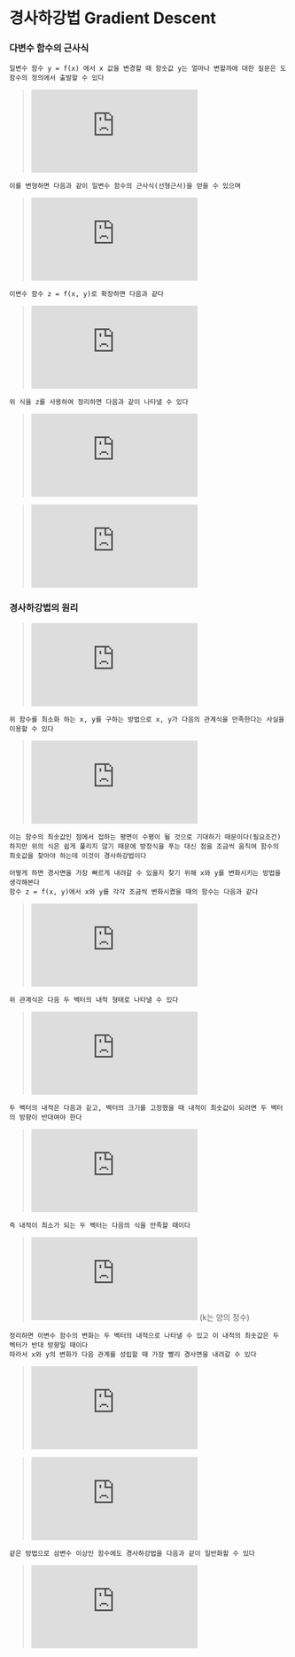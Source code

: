 # 경사하강법 Gradient Descent

### 다변수 함수의 근사식
```
일변수 함수 y = f(x) 에서 x 값을 변경할 때 함숫값 y는 얼마나 변할까에 대한 질문은 도함수의 정의에서 출발할 수 있다
```
>![equation](https://latex.codecogs.com/gif.latex?%7Bf%7D%27%28x%29%5Capprox%20%5Cfrac%7Bf%28x&plus;%5CDelta%7Bx%7D%29-f%28x%29%7D%7B%5CDelta%7Bx%7D%7D)
```
이를 변형하면 다음과 같이 일변수 함수의 근사식(선형근사)을 얻을 수 있으며
```
>![equation](https://latex.codecogs.com/gif.latex?f%28x&plus;%5CDelta%7Bx%7D%29%5Capprox%20f%28x%29&plus;%7Bf%7D%27%28x%29%5CDelta%7Bx%7D)
```
이변수 함수 z = f(x, y)로 확장하면 다음과 같다
```
>![equation](https://latex.codecogs.com/gif.latex?f%28x&plus;%5CDelta%7Bx%7D%2C%20y&plus;%5CDelta%7By%7D%29%5Capprox%20f%28x%2Cy%29&plus;%5Cfrac%7B%5Cpartial%20f%28x%2Cy%29%7D%7B%5Cpartial%20x%7D%5CDelta%7Bx%7D&plus;%5Cfrac%7B%5Cpartial%20f%28x%2Cy%29%7D%7B%5Cpartial%20y%7D%5CDelta%7By%7D)
```
위 식을 z를 사용하여 정리하면 다음과 같이 나타낼 수 있다
```
>![equation](https://latex.codecogs.com/gif.latex?%5CDelta%7Bz%7D%3Df%28x&plus;%5CDelta%7Bx%7D%2Cy&plus;%5CDelta%7By%7D%29-f%28x%2Cy%29)

>![equation](https://latex.codecogs.com/gif.latex?%5CDelta%7Bz%7D%5Capprox%20%5Cfrac%7B%5Cpartial%20z%7D%7B%5Cpartial%20x%7D%5CDelta%7Bx%7D&plus;%5Cfrac%7B%5Cpartial%20z%7D%7B%5Cpartial%20y%7D%5CDelta%7By%7D)

### 경사하강법의 원리
>![equation](https://latex.codecogs.com/gif.latex?z%3Df%28x%2Cy%29)
```
위 함수를 최소화 하는 x, y를 구하는 방법으로 x, y가 다음의 관계식을 만족한다는 사실을 이용할 수 있다
```
>![equation](https://latex.codecogs.com/gif.latex?%5Cfrac%7B%5Cpartial%20f%28x%2Cy%29%7D%7B%5Cpartial%20x%7D%3D0%2C%20%5Cfrac%7B%5Cpartial%20f%28x%2Cy%29%7D%7B%5Cpartial%20y%7D%3D0)
```
이는 함수의 최솟값인 점에서 접하는 평면이 수평이 될 것으로 기대하기 때문이다(필요조건)
하지만 위의 식은 쉽게 풀리지 않기 때문에 방정식을 푸는 대신 점을 조금씩 움직여 함수의 최솟값을 찾아야 하는데 이것이 경사하강법이다
```
```
어떻게 하면 경사면을 가장 빠르게 내려갈 수 있을지 찾기 위해 x와 y를 변화시키는 방법을 생각해본다
함수 z = f(x, y)에서 x와 y를 각각 조금씩 변화시켰을 때의 함수는 다음과 같다
```
>![equation](https://latex.codecogs.com/gif.latex?%5CDelta%7Bz%7D%5Capprox%20%5Cfrac%7B%5Cpartial%20f%28x%2Cy%29%7D%7B%5Cpartial%20x%7D%5CDelta%7Bx%7D&plus;%5Cfrac%7B%5Cpartial%20f%28x%2Cy%29%7D%7B%5Cpartial%20y%7D%5CDelta%7By%7D)
```
위 관계식은 다음 두 벡터의 내적 형태로 나타낼 수 있다
```
>![equation](https://latex.codecogs.com/gif.latex?%5Cbegin%7Bpmatrix%7D%20%5Cfrac%7B%5Cpartial%20f%28x%2Cy%29%7D%7B%5Cpartial%20x%7D%2C%26%5Cfrac%7B%5Cpartial%20f%28x%2Cy%29%7D%7B%5Cpartial%20y%7D%20%5Cend%7Bpmatrix%7D%20%2C%20%28%5CDelta%7Bx%7D%2C%20%5CDelta%7By%7D%29)
```
두 벡터의 내적은 다음과 깉고, 벡터의 크기를 고정했을 때 내적이 최솟값이 되려면 두 벡터의 방향이 반대여야 한다
```
>![equation](https://latex.codecogs.com/gif.latex?%5Cvec%7Ba%7D%5Ccdot%5Cvec%7Bb%7D%3D%7C%5Cvec%7Ba%7D%7C%7C%5Cvec%7Bb%7D%7Ccos%5Ctheta)
```
즉 내적이 최소가 되는 두 벡터는 다음의 식을 만족할 때이다
```
>![equation](https://latex.codecogs.com/gif.latex?%5Cvec%7Bb%7D%3D-k%5Cvec%7Ba%7D) (k는 양의 정수)
```
정리하면 이변수 함수의 변화는 두 벡터의 내적으로 나타낼 수 있고 이 내적의 최솟값은 두 벡터가 반대 방향일 때이다
따라서 x와 y의 변화가 다음 관계를 성립할 때 가장 빨리 경사면을 내려갈 수 있다
```
>![equation](https://latex.codecogs.com/gif.latex?%28%5CDelta%7Bx%7D%2C%20%5CDelta%7By%7D%29%3D-%5Ceta%20%5Cbegin%7Bpmatrix%7D%20%5Cfrac%7B%5Cpartial%20f%28x%2Cy%29%7D%7B%5Cpartial%20x%7D%2C%26%5Cfrac%7B%5Cpartial%20f%28x%2Cy%29%7D%7B%5Cpartial%20y%7D%20%5Cend%7Bpmatrix%7D)

>![equation](https://latex.codecogs.com/gif.latex?%28%5CDelta%7Bx%7D%2C%20%5CDelta%7By%7D%29%3D-%5Ceta%20%5Cbegin%7Bpmatrix%7D%20%5Cfrac%7B%5Cpartial%20z%7D%7B%5Cpartial%20x%7D%2C%26%5Cfrac%7B%5Cpartial%20z%7D%7B%5Cpartial%20y%7D%20%5Cend%7Bpmatrix%7D)
```
같은 방법으로 삼변수 이상인 함수에도 경사하강법을 다음과 같이 일반화할 수 있다
```
>![equation](https://latex.codecogs.com/gif.latex?%28%5CDelta%7Bx%7D_%7B1%7D%2C%5CDelta%7Bx%7D_%7B2%7D%2C...%2C%5CDelta%7Bx%7D_%7Bn%7D%29%3D-%5Ceta%5Cbegin%7Bpmatrix%7D%20%5Cfrac%7B%5Cpartial%20f%7D%7B%5Cpartial%20x_%7B1%7D%7D%2C%26%20%5Cfrac%7B%5Cpartial%20f%7D%7B%5Cpartial%20x_%7B2%7D%7D%2C%20%26%20...%2C%20%26%20%5Cfrac%7B%5Cpartial%20f%7D%7B%5Cpartial%20x_%7Bn%7D%7D%20%5Cend%7Bpmatrix%7D)
